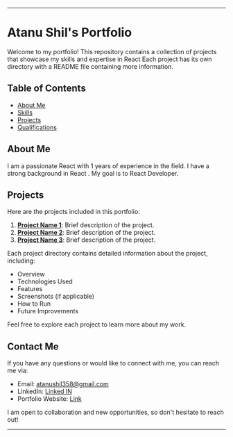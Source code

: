 

---

# Atanu Shil's Portfolio

Welcome to my portfolio! This repository contains a collection of projects that showcase my skills and expertise in React Each project has its own directory with a README file containing more information.

## Table of Contents

- [About Me](#about-me)
- [Skills](#skills)
- [Projects](#projects)
- [Qualifications ](#qualifications)

## About Me

I am a passionate React with 1 years of experience in the field. I have a strong background in React . My goal is to React Developer.

## Projects

Here are the projects included in this portfolio:

1. **[Project Name 1](project1/README.md)**: Brief description of the project.
2. **[Project Name 2](project2/README.md)**: Brief description of the project.
3. **[Project Name 3](project3/README.md)**: Brief description of the project.
   <!-- Add more projects as needed -->

Each project directory contains detailed information about the project, including:

- Overview
- Technologies Used
- Features
- Screenshots (if applicable)
- How to Run
- Future Improvements

Feel free to explore each project to learn more about my work.

## Contact Me

If you have any questions or would like to connect with me, you can reach me via:

- Email: atanushil358@gmail.com
- LinkedIn: <a href="https://www.linkedin.com/in/atanu-shil-13453a24a/" target="_blank">Linked IN</a>
- Portfolio Website: <a href="https://atanushil.github.io/Portfolio/" target="_blank">Link</a>

I am open to collaboration and new opportunities, so don't hesitate to reach out!

---


